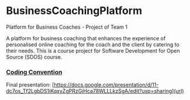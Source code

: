 # BusinessCoachingPlatform
Platform for Business Coaches - Project of Team 1 

A platform for business coaching that enhances the experience of personalised online coaching for the coach and the client by catering to their needs. This is a course project for Software Development for Open Source (SDOS) course. 

### [Coding Convention](https://docs.djangoproject.com/en/dev/internals/contributing/writing-code/coding-style)

Final presentation: [https://docs.google.com/presentation/d/11-dc7os_Tf2LgbDS1iKqxyZgPRzGiHca78WLLLkzSgA/edit?usp=sharing](url)
